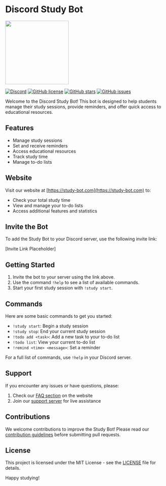 # Discord Study Bot

<img src="https://study-bot.com/icon/github" width="200">

[![Discord](https://img.shields.io/discord/DISCORD_SERVER_ID?color=7289DA&logo=discord&logoColor=white)](https://discord.gg/studybotsupport)
[![GitHub license](https://img.shields.io/github/license/yourusername/study-bot.svg)](https://github.com/yourusername/study-bot/blob/main/LICENSE)
[![GitHub stars](https://img.shields.io/github/stars/yourusername/study-bot.svg)](https://github.com/yourusername/study-bot/stargazers)
[![GitHub issues](https://img.shields.io/github/issues/yourusername/study-bot.svg)](https://github.com/yourusername/study-bot/issues)

Welcome to the Discord Study Bot! This bot is designed to help students manage their study sessions, provide reminders, and offer quick access to educational resources.

## Features

- Manage study sessions
- Set and receive reminders
- Access educational resources
- Track study time
- Manage to-do lists

## Website

Visit our website at [https://study-bot.com](https://study-bot.com) to:

- Check your total study time
- View and manage your to-do lists
- Access additional features and statistics

## Invite the Bot

To add the Study Bot to your Discord server, use the following invite link:

[Invite Link Placeholder]

## Getting Started

1. Invite the bot to your server using the link above.
2. Use the command `!help` to see a list of available commands.
3. Start your first study session with `!study start`.

## Commands

Here are some basic commands to get you started:

- `!study start`: Begin a study session
- `!study stop`: End your current study session
- `!todo add <task>`: Add a new task to your to-do list
- `!todo list`: View your current to-do list
- `!remind <time> <message>`: Set a reminder

For a full list of commands, use `!help` in your Discord server.

## Support

If you encounter any issues or have questions, please:

1. Check our [FAQ section](https://study-bot.com/faq) on the website
2. Join our [support server](https://discord.gg/studybotsupport) for live assistance

## Contributions

We welcome contributions to improve the Study Bot! Please read our [contribution guidelines](CONTRIBUTING.md) before submitting pull requests.

## License

This project is licensed under the MIT License - see the [LICENSE](LICENSE) file for details.

Happy studying!
